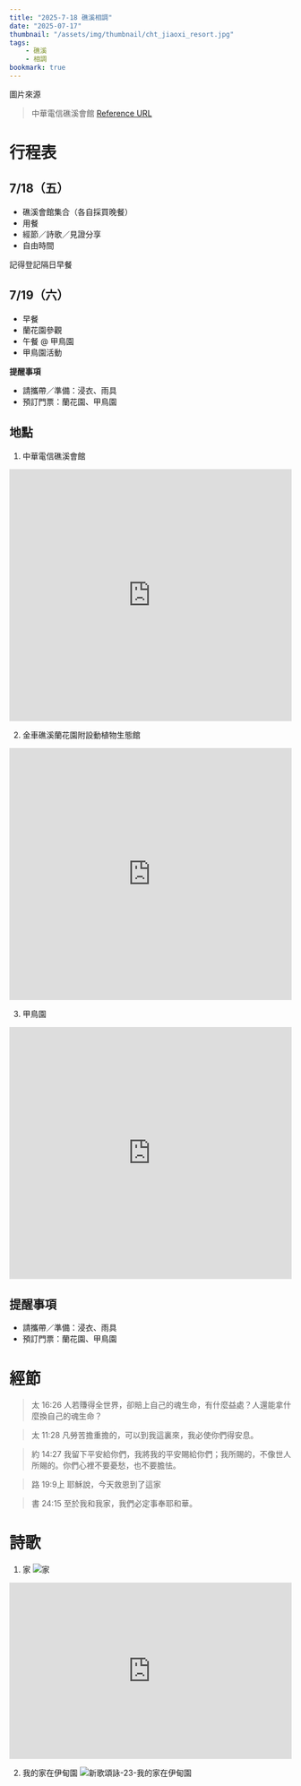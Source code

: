 ```yaml
---
title: "2025-7-18 礁溪相調"
date: "2025-07-17"
thumbnail: "/assets/img/thumbnail/cht_jiaoxi_resort.jpg"
tags:
    - 礁溪
    - 相調
bookmark: true
---
```


圖片來源
> 中華電信礁溪會館 [Reference URL](https://resort.cht.com.tw/HotelInfo/hotel_info.php?h=03-1010-4) 

# 行程表

  <div>
    <div>
      <h2>7/18（五）</h2>
      <ul class="events">
        <li data-time="17:00–18:00">礁溪會館集合（各自採買晚餐）</li>
        <li data-time="18:30–20:00">用餐</li>
        <li data-time="20:00–21:00">經節／詩歌／見證分享</li>
        <li data-time="21:00～">自由時間</li>
      </ul>
      <div class="note">記得登記隔日早餐</div>
    </div>
    <div>
      <h2>7/19（六）</h2>
      <ul class="events">
        <li data-time="08:30–09:30">早餐</li>
        <li data-time="09:30–11:30">蘭花園參觀</li>
        <li data-time="12:00–13:30">午餐 @ 甲鳥園</li>
        <li data-time="13:30–16:00">甲鳥園活動</li>
      </ul>
      <div class="reminder">
        <strong>提醒事項</strong>
        <ul>
          <li>請攜帶／準備：浸衣、雨具</li>
          <li>預訂門票：蘭花園、甲鳥園</li>
        </ul>
      </div>
    </div>
  </div>

## 地點

1. 中華電信礁溪會館
<iframe src="https://www.google.com/maps/embed?pb=!1m18!1m12!1m3!1d1479.1859477660414!2d121.77018710001911!3d24.82263982880755!2m3!1f0!2f0!3f0!3m2!1i1024!2i768!4f13.1!3m3!1m2!1s0x3467fa4ea6ed1863%3A0xe5d6901058d796a4!2z5Lit6I-v6Zu75L-h56SB5rqq5pyD6aSo!5e0!3m2!1szh-TW!2stw!4v1752735767339!5m2!1szh-TW!2stw" width="100%" height="450" style="border:0;" allowfullscreen="" loading="lazy" referrerpolicy="no-referrer-when-downgrade"></iframe>

2. 金車礁溪蘭花園附設動植物生態館
<iframe src="https://www.google.com/maps/embed?pb=!1m18!1m12!1m3!1d8865.375052971795!2d121.78078352561062!3d24.81878958473292!2m3!1f0!2f0!3f0!3m2!1i1024!2i768!4f13.1!3m3!1m2!1s0x3467fa47d5aae991%3A0xa4665f9435e75acf!2z6YeR6LuK56SB5rqq6Jit6Iqx5ZyS6ZmE6Kit5YuV5qSN54mp55Sf5oWL6aSo!5e0!3m2!1szh-TW!2stw!4v1752734754214!5m2!1szh-TW!2stw" width="100%" height="450" style="border:0;" allowfullscreen="" loading="lazy" referrerpolicy="no-referrer-when-downgrade"></iframe>

3. 甲鳥園
<iframe src="https://www.google.com/maps/embed?pb=!1m18!1m12!1m3!1d28977.08684818199!2d121.7361336755486!3d24.790801107959652!2m3!1f0!2f0!3f0!3m2!1i1024!2i768!4f13.1!3m3!1m2!1s0x3467fb3d911d5647%3A0xd6317b4f3cac42c7!2z55Sy6bOl5ZyS!5e0!3m2!1szh-TW!2stw!4v1752734684877!5m2!1szh-TW!2stw" width="100%" height="450" style="border:0;" allowfullscreen="" loading="lazy" referrerpolicy="no-referrer-when-downgrade"></iframe>

## 提醒事項
* 請攜帶／準備：浸衣、雨具
* 預訂門票：蘭花園、甲鳥園

# 經節

> 太 16:26 人若賺得全世界，卻賠上自己的魂生命，有什麼益處？人還能拿什麼換自己的魂生命？ 

> 太 11:28 凡勞苦擔重擔的，可以到我這裏來，我必使你們得安息。

> 約 14:27 我留下平安給你們，我將我的平安賜給你們；我所賜的，不像世人所賜的。你們心裡不要憂愁，也不要膽怯。

> 路 19:9上 耶穌說，今天救恩到了這家

> 書 24:15 至於我和我家，我們必定事奉耶和華。

# 詩歌

1. 家
![家](/assets/img/hymns/home.jpg "家")

<iframe width="100%" height="315" src="https://www.youtube.com/embed/DI9uWWOoiHA?si=0Dv-EJKndSGWTxaZ" title="YouTube video player" frameborder="0" allow="accelerometer; autoplay; clipboard-write; encrypted-media; gyroscope; picture-in-picture; web-share" referrerpolicy="strict-origin-when-cross-origin" allowfullscreen></iframe>

2. 我的家在伊甸園
![新歌頌詠-23-我的家在伊甸園](/assets/img/hymns/hymn-praise-23.jpg "新歌頌詠-23-我的家在伊甸園")
